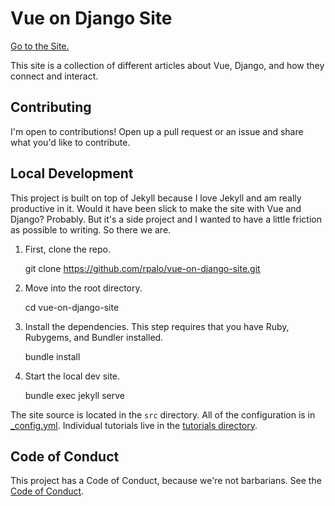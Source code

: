 # Vue on Django Site

[Go to the Site.](https://vue-on-django.com)

This site is a collection of different articles about Vue, Django, and how they connect and interact.

## Contributing

I'm open to contributions!  Open up a pull request or an issue and share what you'd like to contribute.

## Local Development

This project is built on top of Jekyll because I love Jekyll and am really productive in it.  Would it have been slick to make the site with Vue and Django?  Probably.  But it's a side project and I wanted to have a little friction as possible to writing.  So there we are.

1. First, clone the repo.

    git clone https://github.com/rpalo/vue-on-django-site.git

2. Move into the root directory.

    cd vue-on-django-site

3. Install the dependencies.  This step requires that you have Ruby, Rubygems, and Bundler installed.

    bundle install

4. Start the local dev site.

    bundle exec jekyll serve

The site source is located in the `src` directory.  All of the configuration is in [_config.yml](./_config.yml).  Individual tutorials live in the [tutorials directory](./src/_tutorials/).

## Code of Conduct

This project has a Code of Conduct, because we're not barbarians.  See the [Code of Conduct](./CODE_OF_CONDUCT.md).